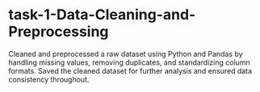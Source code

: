 # task-1-Data-Cleaning-and-Preprocessing
Cleaned and preprocessed a raw dataset using Python and Pandas by handling missing values, removing duplicates, and standardizing column formats. Saved the cleaned dataset for further analysis and ensured data consistency throughout.
